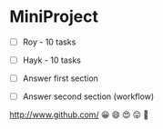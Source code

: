 # MiniProject

- [ ] Roy - 10 tasks
- [ ] Hayk - 10 tasks
- [ ] Answer first section
- [ ] Answer second section (workflow)




http://www.github.com/
:grinning: :smile: :heart_eyes: :stuck_out_tongue: :cowboy_hat_face: